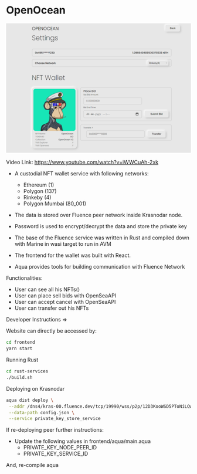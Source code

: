 # OpenOcean

<img src="./images/main.png"/>

Video Link: https://www.youtube.com/watch?v=iWWCuAh-2xk

-   A custodial NFT wallet service with following networks:

    -   Ethereum (1)
    -   Polygon (137)
    -   Rinkeby (4)
    -   Polygon Mumbai (80_001)

-   The data is stored over Fluence peer network inside Krasnodar node.

-   Password is used to encrypt/decrypt the data and store the private key

-   The base of the Fluence service was written in Rust and compiled down with Marine in wasi target to run in AVM
-   The frontend for the wallet was built with React.
-   Aqua provides tools for building communication with Fluence Network

Functionalities:

-   User can see all his NFTs()
-   User can place sell bids with OpenSeaAPI
-   User can accept cancel with OpenSeaAPI
-   User can transfer out his NFTs

Developer Instructions =>

Website can directly be accessed by:

```sh
cd frontend
yarn start
```

Running Rust

```sh
cd rust-services
./build.sh
```

Deploying on Krasnodar

```sh
aqua dist deploy \
 --addr /dns4/kras-00.fluence.dev/tcp/19990/wss/p2p/12D3KooWSD5PToNiLQwKDXsu8JSysCwUt8BVUJEqCHcDe7P5h45e \
 --data-path config.json \
 --service private_key_store_service
```

If re-deploying peer further instructions:

-   Update the following values in frontend/aqua/main.aqua
    -   PRIVATE_KEY_NODE_PEER_ID
    -   PRIVATE_KEY_SERVICE_ID

And, re-compile aqua
